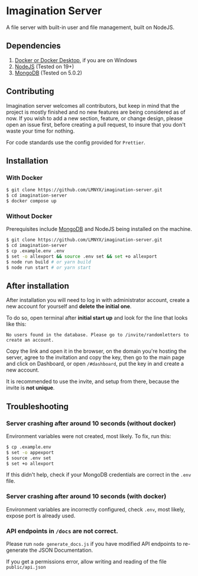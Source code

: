 # Imagination Server

A file server with built-in user and file management, built on NodeJS.

## Dependencies

1. [Docker or Docker Desktop](https://docs.docker.com/engine/install/), if you are on Windows
2. [NodeJS](https://nodejs.org/en) (Tested on 19+)
3. [MongoDB](https://www.mongodb.com/) (Tested on 5.0.2)

## Contributing

Imagination server welcomes all contributors, but keep in mind that the project is mostly finished and no new features are being considered as of now. If you wish to add a new section, feature, or change design, please open an issue first, before creating a pull request, to insure that you don't waste your time for nothing.

<!-- If you wish to help translate project, please use [POEditor](https://poeditor.com/join/project/GWroOdMlYw). If the project is full and you wish to contribute for a language that is not yet on the website, please email `me@reze.moe`.

If you found a misspelling or incorrect grammar in template (`/public/popovers` and `/private/`), please create an issue. If you found a misspelling or incorrect grammar in translation (`/public/translations/`), please use [POEditor](https://poeditor.com/join/project/GWroOdMlYw). -->

For code standards use the config provided for `Prettier`.

## Installation

### With Docker

```bash
$ git clone https://github.com/LMNYX/imagination-server.git
$ cd imagination-server
$ docker compose up
```

### Without Docker

Prerequisites include [MongoDB](https://www.mongodb.com/) and NodeJS being installed on the machine.

```bash
$ git clone https://github.com/LMNYX/imagination-server.git
$ cd imagination-server
$ cp .example.env .env
$ set -o allexport && source .env set && set +o allexport
$ node run build # or yarn build
$ node run start # or yarn start
```

## After installation

After installation you will need to log in with administrator account, create a new account for yourself and **delete the initial one**.

To do so, open terminal after **initial start up** and look for the line that looks like this:

`No users found in the database. Please go to /invite/randomletters to create an account.`

Copy the link and open it in the browser, on the domain you're hosting the server, agree to the invitation and copy the key, then go to the main page and click on Dashboard, or open `/#dashboard`, put the key in and create a new account.

It is recommended to use the invite, and setup from there, because the invite is **not unique**.

## Troubleshooting

### Server crashing after around 10 seconds (without docker)

Environment variables were not created, most likely. To fix, run this:

```bash
$ cp .example.env
$ set -o appexport
$ source .env set
$ set +o allexport
```

If this didn't help, check if your MongoDB credentials are correct in the `.env` file.

### Server crashing after around 10 seconds (with docker)

Environment variables are incorrectly configured, check `.env`, most likely, expose port is already used.

### API endpoints in `/docs` are not correct.

Please run `node generate_docs.js` if you have modified API endpoints to re-generate the JSON Documentation.

If you get a permissions error, allow writing and reading of the file `public/api.json`
